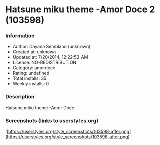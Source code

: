 # Hatsune miku theme -Amor Doce 2 (103598)

### Information
- Author: Dayana Semblano (unknown)
- Created at: unknown
- Updated at: 7/20/2014, 12:22:53 AM
- License: NO-REDISTRIBUTION
- Category: amordoce
- Rating: undefined
- Total installs: 35
- Weekly installs: 0


### Description
Hatsune miku theme -Amor Doce


### Screenshots (links to userstyles.org)
![https://userstyles.org/style_screenshots/103598-after.png](https://userstyles.org/style_screenshots/103598-after.png)


